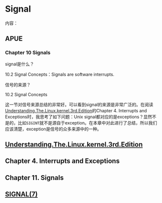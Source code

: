# Signal

内容：

## APUE 

### Chapter 10 Signals

signal是什么？

10.2 Signal Concepts：Signals are software interrupts. 

信号的来源？

10.2 Signal Concepts

这一节对信号来源总结的非常好。可以看到signal的来源是非常广泛的。在阅读[Understanding.The.Linux.kernel.3rd.Edition](https://www.oreilly.com/library/view/understanding-the-linux/0596005652/)的Chapter 4. Interrupts and Exceptions时，我思考了如下问题：Unix signal都对应的是exceptions？显然不是的，比如`SIGINT`就不是源自于exception。在本章中对此进行了总结，所以我们应该清楚，exception是信号的众多来源中的一种。



## [Understanding.The.Linux.kernel.3rd.Edition](https://www.oreilly.com/library/view/understanding-the-linux/0596005652/)

## Chapter 4. Interrupts and Exceptions



## Chapter 11. Signals



## [SIGNAL(7)](http://man7.org/linux/man-pages/man7/signal.7.html)